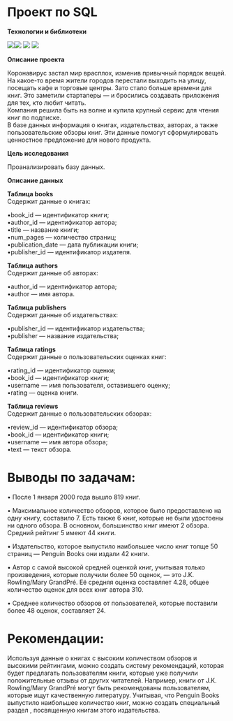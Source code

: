 # Проект по SQL

**Технологии и библиотеки**

<img src="https://img.shields.io/badge/Python-3776AB?style=for-the-badge&logo=python&logoColor=white"/><img src="https://img.shields.io/badge/Pandas-150458?style=for-the-badge&logo=pandas&logoColor=white"/>
<img src="https://img.shields.io/badge/SQLAlchemy-D71F00?style=for-the-badge&logo=sqlalchemy&logoColor=white"/>
<img src="https://img.shields.io/badge/SQL-4479A1?style=for-the-badge&logo=postgresql&logoColor=white"/>

**Описание проекта**

Коронавирус застал мир врасплох, изменив привычный порядок вещей. На какое-то время жители городов перестали выходить на улицу, посещать кафе и торговые центры. Зато стало больше времени для книг. Это заметили стартаперы — и бросились создавать приложения для тех, кто любит читать.  
Компания решила быть на волне и купила крупный сервис для чтения книг по подписке.   
В базе данных информация о книгах, издательствах, авторах, а также пользовательские обзоры книг. Эти данные помогут сформулировать ценностное предложение для нового продукта.

**Цель исследования**  

Проанализировать базу данных.

**Описание данных**

**Таблица books**  
Содержит данные о книгах:
    
•book_id — идентификатор книги;  
•author_id — идентификатор автора;  
•title — название книги;  
•num_pages — количество страниц;  
•publication_date — дата публикации книги;  
•publisher_id — идентификатор издателя.  

**Таблица authors**   
Содержит данные об авторах:
    
•author_id — идентификатор автора;  
•author — имя автора.  

**Таблица publishers**  
Содержит данные об издательствах:
    
•publisher_id — идентификатор издательства;  
•publisher — название издательства;  

**Таблица ratings**  
Содержит данные о пользовательских оценках книг:
    
•rating_id — идентификатор оценки;  
•book_id — идентификатор книги;  
•username — имя пользователя, оставившего оценку;  
•rating — оценка книги.

**Таблица reviews**  
Содержит данные о пользовательских обзорах:
    
•review_id — идентификатор обзора;  
•book_id — идентификатор книги;  
•username — имя автора обзора;  
•text — текст обзора.

# Выводы по задачам:

• После 1 января 2000 года вышло 819 книг.

• Максимальное количество обзоров, которое было предоставлено на одну книгу, составило 7. Есть также 6 книг, которые не были удостоены ни одного обзора. В основном, большинство книг имеют 2 обзора. Средний рейтинг 5 имеют 44 книги.  

• Издательство, которое выпустило наибольшее число книг толще 50 страниц — Penguin Books они издали 42 книги. 

• Автор с самой высокой средней оценкой книг, учитывая только произведения, которые получили более 50 оценок, — это J.K. Rowling/Mary GrandPré. Её средняя оценка составляет 4.28, общее количество оценок для всех книг автора 310. 

• Среднее количество обзоров от пользователей, которые поставили более 48 оценок, составляет 24.

# Рекомендации:

Используя данные о книгах с высоким количеством обзоров и высокими рейтингами, можно создать систему рекомендаций, которая будет предлагать пользователям книги, которые уже получили положительные отзывы от других читателей. Например, книги от J.K. Rowling/Mary GrandPré могут быть рекомендованы пользователям, которые ищут качественную литературу. Учитывая, что Penguin Books выпустило наибольшее количество книг, можно создать специальный раздел , посвященную книгам этого издательства. 